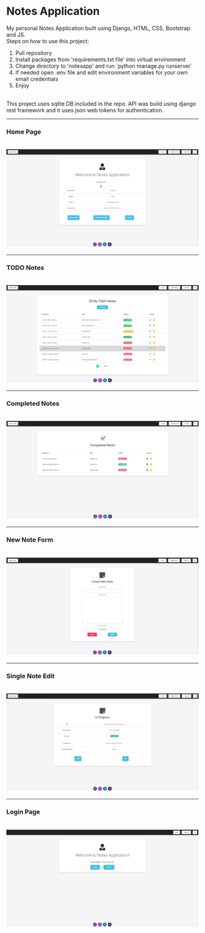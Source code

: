 # Notes Application
My personal Notes Application built using Django, HTML, CSS, Bootstrap and JS.
<br>
Steps on how to use this project:
<ol> 
    <li>
    Pull repository
    </li>
    <li>
    Install packages from 'requirements.txt file' into virtual environment
    </li>
    <li>
    Change directory to 'notesapp' and run `python manage.py runserver`
    </li>
    <li>
    If needed open .env file and edit environment variables for your own email credentials
    </li>
    <li>
    Enjoy
    </li>
</ol>
<br>This project uses sqlite DB included in the repo. API was build using django rest framework and it uses json web tokens for authentication.<br>
<hr>
<h3>Home Page</hr>
<br><br>
<p><img src="static/images/homepage.png" style="max-width: 100%;"> </p>
<hr>
<h3>TODO Notes</hr>
<br><br>
<p><img src="static/images/todonotes.png" style="max-width: 100%;"> </p>
<hr>
<h3>Completed Notes</hr>
<br><br>
<p><img src="static/images/completednotes.png" style="max-width: 100%;"> </p>
<hr>
<h3>New Note Form</hr>
<br><br>
<p><img src="static/images/noteform.png" style="max-width: 100%;"> </p>
<hr>
<h3>Single Note Edit</hr>
<br><br>
<p><img src="static/images/noteeditform.png" style="max-width: 100%;"> </p>
<hr>
<h3>Login Page</hr>
<br><br>
<p><img src="static/images/loginpage.png" style="max-width: 100%;"> </p>

